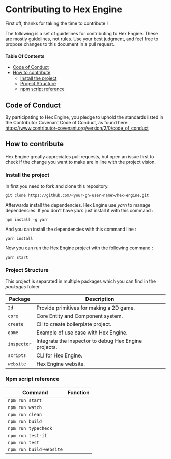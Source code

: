 # Contributing to Hex Engine

First off, thanks for taking the time to contribute !

The following is a set of guidelines for contributing to Hex Engine. These are mostly guidelines, not rules. Use your best judgment, and feel free to propose changes to this document in a pull request.

#### Table Of Contents

* [Code of Conduct](#code-of-conduct)
* [How to contribute](#how-to-contribute)
    * [Install the project](#install-the-project)
    * [Project Structure](#project-structure)
    * [npm script reference](#npm-script-reference)

## Code of Conduct

By participating to Hex Engine, you pledge to uphold the standards listed in the Contributor Covenant Code of Conduct, as found here: https://www.contributor-covenant.org/version/2/0/code_of_conduct

## How to contribute

Hex Engine greatly appreciates pull requests, but open an issue first to check if the change you want to make are in line with the project vision.

### Install the project

In first you need to fork and clone this repository.
```
git clone https://github.com/<your-gh-user-name>/hex-engine.git
```

Afterwards install the dependencies. Hex Engine use *yarn* to manage dependencies. If you don't have *yarn* just install it with this command : 
```
npm install -g yarn 
```

And you can install the dependencies with this command line : 

```
yarn install
```
Now you can run the Hex Engine project with the following command : 

```
yarn start
```

### Project Structure

This project is separated in multiple packages which you can find in the *packages* folder.

| Package                      | Description                             |
| ---------------------------- | --------------------------------------- |
| `2d`                         | Provide primitives for making a 2D game.|
| `core`                       | Core Entity and Component system.       |
| `create`                     | Cli to create boilerplate project.      |
| `game`                       | Example of use case with Hex Engine.    |
| `inspector`                 | Integrate the inspector to debug Hex Engine projects. |
| `scripts`                    | CLI for Hex Engine.                     |
| `website`                    | Hex Engine website.                     |

### Npm script reference

| Command                      | Function                                |
| ---------------------------- | --------------------------------------- |
| `npm run start`              |                                         |
| `npm run watch`              |                                         |
| `npm run clean`              |                                         |
| `npm run build`              |                                         |
| `npm run typecheck`          |                                         |
| `npm run test-it`            |                                         |
| `npm run test`               |                                         |
| `npm run build-website`      |                                         |
